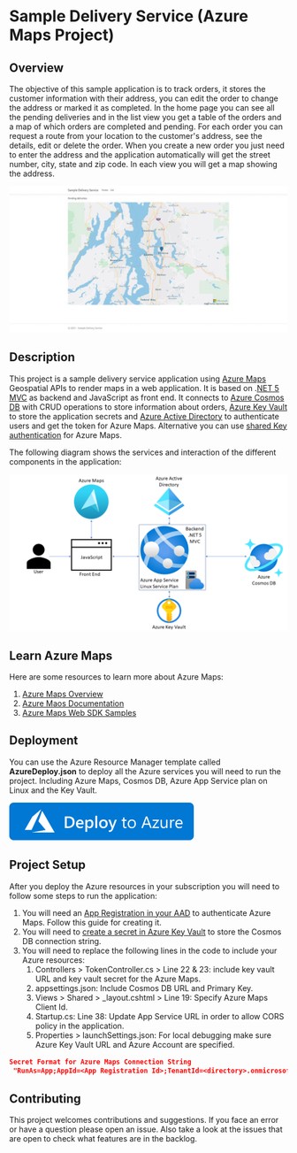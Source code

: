 # Sample Delivery Service (Azure Maps Project)

## Overview

The objective of this sample application is to track orders, it stores the customer information with their address, you can edit the order to change the address or marked it as completed. In the home page you can see all the pending deliveries and in the list view you get a table of the orders and a map of which orders are completed and pending. For each order you can request a route from your location to the customer's address, see the details, edit or delete the order. When you create a new order you just need to enter the address and the application automatically will get the street number, city, state and zip code. In each view you will get a map showing the address.

![Application](Images/App.gif)

## Description

This project is a sample delivery service application using [Azure Maps](https://azure.microsoft.com/services/azure-maps) Geospatial APIs to render maps in a web application. It is based on .[NET 5 MVC](https://dotnet.microsoft.com/download) as backend and JavaScript as front end. It connects to [Azure Cosmos DB](https://azure.microsoft.com/services/cosmos-db) with CRUD operations to store information about orders, [Azure Key Vault](https://azure.microsoft.com/services/key-vault) to store the application secrets and [Azure Active Directory](https://azure.microsoft.com/services/active-directory) to authenticate users and get the token for Azure Maps. Alternative you can use [shared Key authentication](https://docs.microsoft.com/en-us/azure/azure-maps/azure-maps-authentication#shared-key-authentication) for Azure Maps.

The following diagram shows the services and interaction of the different components in the application:

![Diagram](Images/AppDiagram.png)

## Learn Azure Maps

Here are some resources to learn more about Azure Maps:

1. [Azure Maps Overview](https://azure.microsoft.com/services/azure-maps)
2. [Azure Maos Documentation](https://docs.microsoft.com/en-us/azure/azure-maps)
3. [Azure Maps Web SDK Samples](https://azuremapscodesamples.azurewebsites.net)

## Deployment

You can use the Azure Resource Manager template called **AzureDeploy.json** to deploy all the Azure services you will need to run the project. Including Azure Maps, Cosmos DB, Azure App Service plan on Linux and the Key Vault.

[![Deploy to Azure](Images/deploy-to-azure.svg)](https://portal.azure.com/#create/Microsoft.Template/uri/https%3A%2F%2Fraw.githubusercontent.com%2Fdasanagu%2FSampleDeliveryService%2Fmain%2FSource%2FAzureDeploy.json)

## Project Setup

After you deploy the Azure resources in your subscription you will need to follow some steps to run the application:

1. You will need an [App Registration in your AAD](https://docs.microsoft.com/en-us/azure/azure-maps/how-to-secure-daemon-app) to authenticate Azure Maps. Follow this guide for creating it.
1. You will need to [create a secret in Azure Key Vault](https://docs.microsoft.com/en-us/azure/cosmos-db/access-secrets-from-keyvault) to store the Cosmos DB connection string.
1. You will need to replace the following lines in the code to include your Azure resources:
    1. Controllers > TokenController.cs > Line 22 & 23: include key vault URL and key vault secret for the Azure Maps.
    1. appsettings.json: Include Cosmos DB URL and Primary Key.
    1. Views > Shared > _layout.cshtml > Line 19: Specify Azure Maps Client Id.
    1. Startup.cs: Line 38: Update App Service URL in order to allow CORS policy in the application.
    1. Properties > launchSettings.json: For local debugging make sure Azure Key Vault URL and Azure Account are specified.

```json
Secret Format for Azure Maps Connection String
 "RunAs=App;AppId=<App Registration Id>;TenantId=<directory>.onmicrosoft.com;AppKey=<App Secret>"
```

## Contributing

This project welcomes contributions and suggestions. If you face an error or have a question please open an issue. Also take a look at the issues that are open to check what features are in the backlog.
